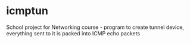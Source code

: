 # icmptun
School project for Networking course - program to create tunnel device, everything sent to it is packed into ICMP echo packets
